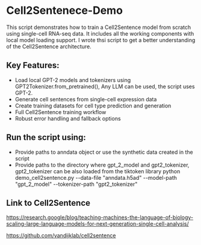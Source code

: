 # Cell2Sentenece-Demo
This script demonstrates how to train a Cell2Sentence model from scratch using single-cell RNA-seq data. It includes all the working components with local model loading support. I wrote thsi script to get a better understanding of the Cell2Sentence architecture.

## Key Features:
- Load local GPT-2 models and tokenizers using GPT2Tokenizer.from_pretrained(), Any LLM can be used, the script uses GPT-2.
- Generate cell sentences from single-cell expression data
- Create training datasets for cell type prediction and generation
- Full Cell2Sentence training workflow
- Robust error handling and fallback options

## Run the script using: 
  - Provide paths to anndata object or use the synthetic data created in the script
  -  Provide paths to the directory where gpt_2_model and gpt2_tokenizer, gpt2_tokenizer can be also loaded from the tiktoken library
python demo_cell2sentence.py --data-file "anndata.h5ad" --model-path "gpt_2_model" --tokenizer-path "gpt2_tokenizer"


## Link to Cell2Sentence


https://research.google/blog/teaching-machines-the-language-of-biology-scaling-large-language-models-for-next-generation-single-cell-analysis/

https://github.com/vandijklab/cell2sentence
